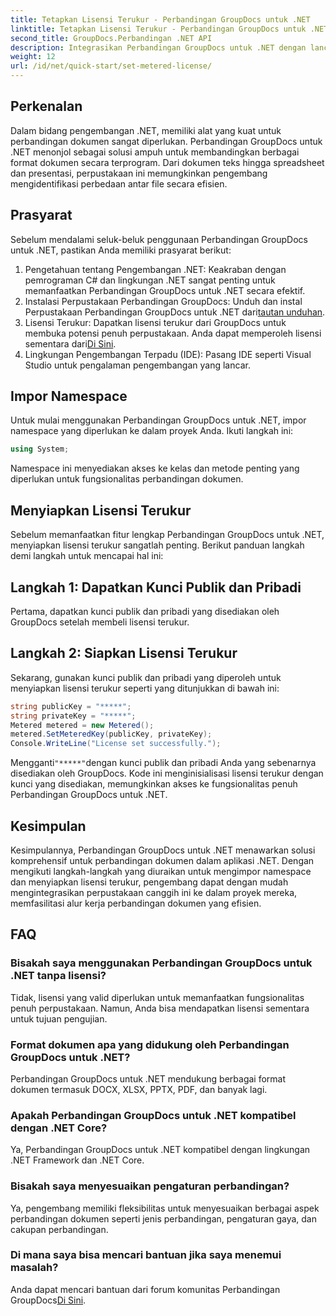 ```yaml
---
title: Tetapkan Lisensi Terukur - Perbandingan GroupDocs untuk .NET
linktitle: Tetapkan Lisensi Terukur - Perbandingan GroupDocs untuk .NET
second_title: GroupDocs.Perbandingan .NET API
description: Integrasikan Perbandingan GroupDocs untuk .NET dengan lancar ke dalam proyek .NET Anda untuk alur kerja perbandingan dokumen yang efisien.
weight: 12
url: /id/net/quick-start/set-metered-license/
---
```

## Perkenalan
Dalam bidang pengembangan .NET, memiliki alat yang kuat untuk perbandingan dokumen sangat diperlukan. Perbandingan GroupDocs untuk .NET menonjol sebagai solusi ampuh untuk membandingkan berbagai format dokumen secara terprogram. Dari dokumen teks hingga spreadsheet dan presentasi, perpustakaan ini memungkinkan pengembang mengidentifikasi perbedaan antar file secara efisien.
## Prasyarat
Sebelum mendalami seluk-beluk penggunaan Perbandingan GroupDocs untuk .NET, pastikan Anda memiliki prasyarat berikut:
1. Pengetahuan tentang Pengembangan .NET: Keakraban dengan pemrograman C# dan lingkungan .NET sangat penting untuk memanfaatkan Perbandingan GroupDocs untuk .NET secara efektif.
2.  Instalasi Perpustakaan Perbandingan GroupDocs: Unduh dan instal Perpustakaan Perbandingan GroupDocs untuk .NET dari[tautan unduhan](https://releases.groupdocs.com/comparison/net/).
3. Lisensi Terukur: Dapatkan lisensi terukur dari GroupDocs untuk membuka potensi penuh perpustakaan. Anda dapat memperoleh lisensi sementara dari[Di Sini](https://purchase.groupdocs.com/temporary-license/).
4. Lingkungan Pengembangan Terpadu (IDE): Pasang IDE seperti Visual Studio untuk pengalaman pengembangan yang lancar.

## Impor Namespace
Untuk mulai menggunakan Perbandingan GroupDocs untuk .NET, impor namespace yang diperlukan ke dalam proyek Anda. Ikuti langkah ini:

```csharp
using System;
```
Namespace ini menyediakan akses ke kelas dan metode penting yang diperlukan untuk fungsionalitas perbandingan dokumen.
## Menyiapkan Lisensi Terukur
Sebelum memanfaatkan fitur lengkap Perbandingan GroupDocs untuk .NET, menyiapkan lisensi terukur sangatlah penting. Berikut panduan langkah demi langkah untuk mencapai hal ini:
## Langkah 1: Dapatkan Kunci Publik dan Pribadi
Pertama, dapatkan kunci publik dan pribadi yang disediakan oleh GroupDocs setelah membeli lisensi terukur.
## Langkah 2: Siapkan Lisensi Terukur
Sekarang, gunakan kunci publik dan pribadi yang diperoleh untuk menyiapkan lisensi terukur seperti yang ditunjukkan di bawah ini:
```csharp
string publicKey = "*****";
string privateKey = "*****";
Metered metered = new Metered();
metered.SetMeteredKey(publicKey, privateKey);
Console.WriteLine("License set successfully.");
```
 Mengganti`"*****"`dengan kunci publik dan pribadi Anda yang sebenarnya disediakan oleh GroupDocs. Kode ini menginisialisasi lisensi terukur dengan kunci yang disediakan, memungkinkan akses ke fungsionalitas penuh Perbandingan GroupDocs untuk .NET.

## Kesimpulan
Kesimpulannya, Perbandingan GroupDocs untuk .NET menawarkan solusi komprehensif untuk perbandingan dokumen dalam aplikasi .NET. Dengan mengikuti langkah-langkah yang diuraikan untuk mengimpor namespace dan menyiapkan lisensi terukur, pengembang dapat dengan mudah mengintegrasikan perpustakaan canggih ini ke dalam proyek mereka, memfasilitasi alur kerja perbandingan dokumen yang efisien.
## FAQ
### Bisakah saya menggunakan Perbandingan GroupDocs untuk .NET tanpa lisensi?
Tidak, lisensi yang valid diperlukan untuk memanfaatkan fungsionalitas penuh perpustakaan. Namun, Anda bisa mendapatkan lisensi sementara untuk tujuan pengujian.
### Format dokumen apa yang didukung oleh Perbandingan GroupDocs untuk .NET?
Perbandingan GroupDocs untuk .NET mendukung berbagai format dokumen termasuk DOCX, XLSX, PPTX, PDF, dan banyak lagi.
### Apakah Perbandingan GroupDocs untuk .NET kompatibel dengan .NET Core?
Ya, Perbandingan GroupDocs untuk .NET kompatibel dengan lingkungan .NET Framework dan .NET Core.
### Bisakah saya menyesuaikan pengaturan perbandingan?
Ya, pengembang memiliki fleksibilitas untuk menyesuaikan berbagai aspek perbandingan dokumen seperti jenis perbandingan, pengaturan gaya, dan cakupan perbandingan.
### Di mana saya bisa mencari bantuan jika saya menemui masalah?
 Anda dapat mencari bantuan dari forum komunitas Perbandingan GroupDocs[Di Sini](https://forum.groupdocs.com/c/comparison/12).